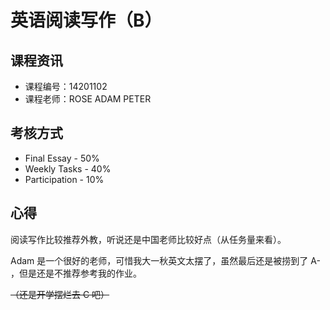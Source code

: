 # 英语阅读写作（B）

## 课程资讯

- 课程编号：14201102
- 课程老师：ROSE ADAM PETER

## 考核方式

- Final Essay - 50%
- Weekly Tasks - 40%
- Participation - 10%

## 心得

阅读写作比较推荐外教，听说还是中国老师比较好点（从任务量来看）。

Adam 是一个很好的老师，可惜我大一秋英文太摆了，虽然最后还是被捞到了 A- ，但是还是不推荐参考我的作业。

~~（还是开学摆烂去 C 吧）~~
